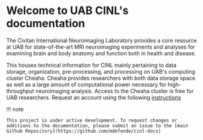 # Welcome to UAB CINL's documentation

The Civitan International Neuroimaging Laboratory provides a core
resource at UAB for state-of-the-art MRI neuroimaging experiments and
analyses for examining brain and body anatomy and function both in
health and disease.

This houses technical information for CINL mainly pertaining to data
storage, organization, pre-processing, and processing on UAB's computing
cluster Cheaha. Cheaha provides researchers with both data storage space
as well as a large amount of computational power necessary for
high-throughput neuroimaging analysis. Access to the Cheaha cluster is
free for UAB researchers. Request an account using the following
[instructions](https://uabrc.github.io/account_management/uab_user/)

!!! note

    This project is under active development. To request changes or additions to the documentation, please submit an issue to the [main Github Repository](https://github.com/mdefende/cinl-docs)

